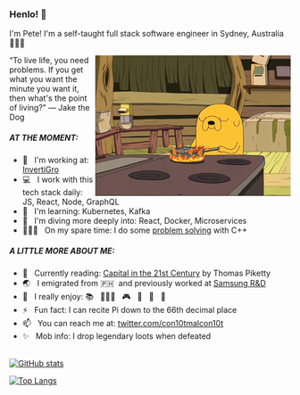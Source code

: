 ### Henlo! 🐶

I'm Pete! I'm a self-taught full stack software engineer in Sydney, Australia 🦘🇦🇺 

<img src="https://github.com/shakespete/shakespete/blob/main/bacon_jake.gif" align="right" width="350" height="auto">

“To live life, you need problems. If you get what you want the minute you want it, then what's the point of living?” ― Jake the Dog

<h5>AT THE MOMENT:</h5>

- 💼 &nbsp;&nbsp;I'm working at: [InvertiGro](https://www.invertigro.com/)<br/>
- 💻 &nbsp;&nbsp;I work with this tech stack daily: JS, React, Node, GraphQL<br/>
- 🌱 &nbsp;&nbsp;I'm learning: Kubernetes, Kafka<br/>
- 🔭 &nbsp;&nbsp;I'm diving more deeply into: React, Docker, Microservices<br/>
- 👨🏻‍💻 &nbsp;&nbsp;On my spare time: I do some [problem solving](https://www.hackerrank.com/shakespete) with C++<br/>

<h5>A LITTLE MORE ABOUT ME:</h5>


- 📖 &nbsp;&nbsp;Currently reading: [Capital in the 21st Century](https://en.wikipedia.org/wiki/Capital_in_the_Twenty-First_Century) by Thomas Piketty<br/>
- 🌏 &nbsp;&nbsp;I emigrated from 🇵🇭&nbsp;&nbsp;and previously worked at [Samsung R&D](https://research.samsung.com/srph)<br/>
- 🤪 &nbsp;&nbsp;I really enjoy: 📚 &nbsp;&nbsp;🏃🏻‍♂️ &nbsp;&nbsp;🎮 &nbsp;&nbsp;🥓 &nbsp;&nbsp;🍣 &nbsp;&nbsp;🍰 <br/>
- ⚡️ &nbsp;&nbsp;Fun fact: I can recite Pi down to the 66th decimal place<br/>
- 📫 &nbsp;&nbsp;You can reach me at: [twitter.com/con10tmalcon10t](twitter.com/con10tmalcon10t)<br/>
- ✨ &nbsp;&nbsp;Mob info: I drop legendary loots when defeated<br/><br/>


[![GitHub stats](https://github-readme-stats.vercel.app/api?username=shakespete)](https://github.com/shakespete/github-readme-stats)

[![Top Langs](https://github-readme-stats.vercel.app/api/top-langs/?username=shakespete)](https://github.com/shakespete/github-readme-stats)<br/>

